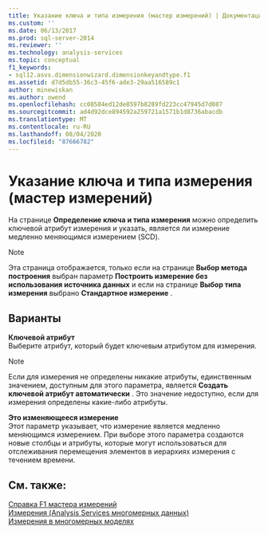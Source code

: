 ```yaml
---
title: Указание ключа и типа измерения (мастер измерений) | Документация Майкрософт
ms.custom: ''
ms.date: 06/13/2017
ms.prod: sql-server-2014
ms.reviewer: ''
ms.technology: analysis-services
ms.topic: conceptual
f1_keywords:
- sql12.asvs.dimensionwizard.dimensionkeyandtype.f1
ms.assetid: d7d5db55-36c3-45f6-ade3-29aa516589c1
author: minewiskan
ms.author: owend
ms.openlocfilehash: cc08584ed12de8597b8289fd223cc47945d7d087
ms.sourcegitcommit: ad4d92dce894592a259721a1571b1d8736abacdb
ms.translationtype: MT
ms.contentlocale: ru-RU
ms.lasthandoff: 08/04/2020
ms.locfileid: "87666782"
---
```

# <a name="specify-dimension-key-and-type-dimension-wizard"></a>Указание ключа и типа измерения (мастер измерений)
  На странице **Определение ключа и типа измерения** можно определить ключевой атрибут измерения и указать, является ли измерение медленно меняющимся измерением (SCD).  
  
> [!NOTE]  
>   Эта страница отображается, только если на странице **Выбор метода построения** выбран параметр **Построить измерение без использования источника данных** и если на странице **Выбор типа измерения** выбрано **Стандартное измерение** .  
  
## <a name="options"></a>Варианты  
 **Ключевой атрибут**  
 Выберите атрибут, который будет ключевым атрибутом для измерения.  
  
> [!NOTE]  
>  Если для измерения не определены никакие атрибуты, единственным значением, доступным для этого параметра, является **Создать ключевой атрибут автоматически** . Это значение недоступно, если для измерения определены какие-либо атрибуты.  
  
 **Это изменяющееся измерение**  
 Этот параметр указывает, что измерение является медленно меняющимся измерением. При выборе этого параметра создаются новые столбцы и атрибуты, которые могут использоваться для отслеживания перемещения элементов в иерархиях измерения с течением времени.  
  
## <a name="see-also"></a>См. также:  
 [Справка F1 мастера измерений](dimension-wizard-f1-help.md)   
 [Измерения &#40;Analysis Services многомерных данных&#41;](multidimensional-models-olap-logical-dimension-objects/dimensions-analysis-services-multidimensional-data.md)   
 [Измерения в многомерных моделях](multidimensional-models/dimensions-in-multidimensional-models.md)  
  
  
